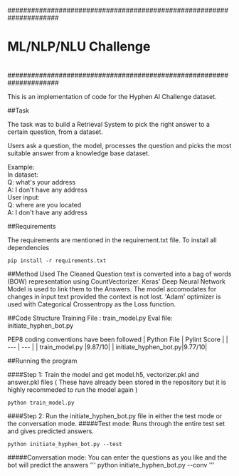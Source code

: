 #####################################################################
#				ML/NLP/NLU Challenge								#
#														#
#####################################################################

This is an implementation of code for the Hyphen AI Challenge dataset.

##Task

The task was to build a Retrieval System to pick the right answer
to a certain question, from a dataset.

Users ask a question, the model, processes the question and picks the
most suitable answer from a knowledge base dataset.

Example:  
     In dataset:  
         Q: what's your address  
         A: I don't have any address  
     User input:  
        Q: where are you located  
        A: I don't have any address

##Requirements

The requirements are mentioned in the requirement.txt file. To install all dependencies

```
pip install -r requirements.txt
```

##Method Used
The Cleaned Question text is converted into a bag of words (BOW) representation using CountVectorizer. Keras' Deep Neural Network Model is used to link them to the Answers. The model accomodates for changes in input text provided the context is not lost. 'Adam' optimizer is used with Categorical Crossentropy as the Loss function.

##Code Structure
Training File : train_model.py
Eval file: initiate_hyphen_bot.py

PEP8 coding conventions have been followed
| Python File | Pylint Score |
| --- | --- |
| train_model.py |9.87/10|
| initiate_hyphen_bot.py|9.77/10|


##Running the program

####Step 1: Train the model and get model.h5, vectorizer.pkl and answer.pkl files ( These have already been stored in the repository but it is highly recommeded to run the model again )
```
python train_model.py
```

####Step 2: Run the initiate_hyphen_bot.py file in either the test mode or the conversation mode. 
#####Test mode:
Runs through the entire test set and gives predicted answers. 
```
python initiate_hyphen_bot.py --test
```

#####Conversation mode:
You can enter the questions as you like and the bot will predict the answers
'''
python initiate_hyphen_bot.py --conv
'''


